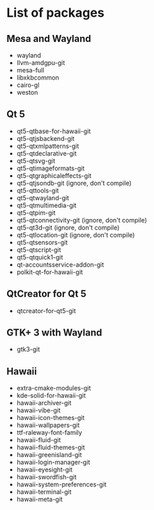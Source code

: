 # List of packages

## Mesa and Wayland

* wayland
* llvm-amdgpu-git
* mesa-full
* libxkbcommon
* cairo-gl
* weston

## Qt 5

* qt5-qtbase-for-hawaii-git
* qt5-qtjsbackend-git
* qt5-qtxmlpatterns-git
* qt5-qtdeclarative-git
* qt5-qtsvg-git
* qt5-qtimageformats-git
* qt5-qtgraphicaleffects-git
* qt5-qtjsondb-git (ignore, don't compile)
* qt5-qttools-git
* qt5-qtwayland-git
* qt5-qtmultimedia-git
* qt5-qtpim-git
* qt5-qtconnectivity-git (ignore, don't compile)
* qt5-qt3d-git (ignore, don't compile)
* qt5-qtlocation-git (ignore, don't compile)
* qt5-qtsensors-git
* qt5-qtscript-git
* qt5-qtquick1-git
* qt-accountsservice-addon-git
* polkit-qt-for-hawaii-git

## QtCreator for Qt 5

* qtcreator-for-qt5-git

## GTK+ 3 with Wayland

* gtk3-git

## Hawaii

* extra-cmake-modules-git
* kde-solid-for-hawaii-git
* hawaii-archiver-git
* hawaii-vibe-git
* hawaii-icon-themes-git
* hawaii-wallpapers-git
* ttf-raleway-font-family
* hawaii-fluid-git
* hawaii-fluid-themes-git
* hawaii-greenisland-git
* hawaii-login-manager-git
* hawaii-eyesight-git
* hawaii-swordfish-git
* hawaii-system-preferences-git
* hawaii-terminal-git
* hawaii-meta-git
